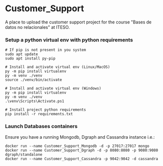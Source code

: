 # Customer_Support
A place to upload the customer support project for the course "Bases de datos no relacionales" at ITESO.

### Setup a python virtual env with python requirements
```
# If pip is not present in you system
sudo apt update
sudo apt install py-pip

# Install and activate virtual env (Linux/MacOS)
py -m pip install virtualenv
py -m venv ./venv
source ./venv/bin/activate

# Install and activate virtual env (Windows)
py -m pip install virtualenv
py -m venv ./venv
.\venv\Scripts\Activate.ps1

# Install project python requirements
pip install -r requirements.txt
```

### Launch Databases containers
Ensure you have a running Mongodb, Dgraph and Cassandra instance
i.e.:
```
docker run --name Customer_Support_Mongodb -d -p 27017:27017 mongo
docker run --name Customer_Support_Dgraph -d -p 8080:8080 -p 9080:9080  dgraph/standalone
docker run --name Customer_Support_Cassandra -p 9042:9042 -d cassandra

```
